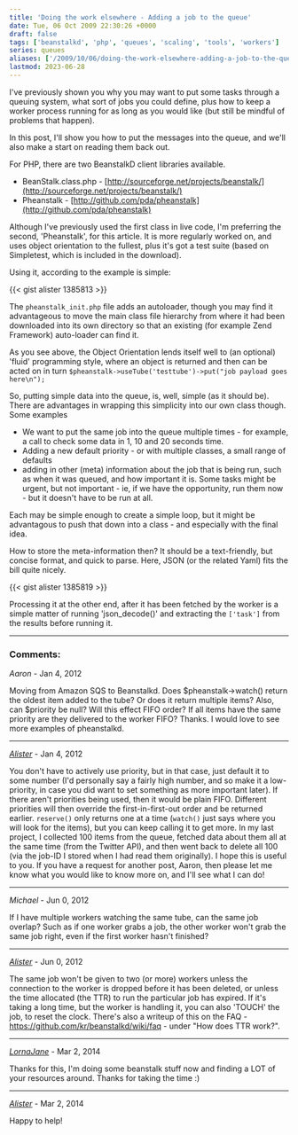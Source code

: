 ```yaml
---
title: 'Doing the work elsewhere - Adding a job to the queue'
date: Tue, 06 Oct 2009 22:30:26 +0000
draft: false
tags: ['beanstalkd', 'php', 'queues', 'scaling', 'tools', 'workers']
series: queues
aliases: ['/2009/10/06/doing-the-work-elsewhere-adding-a-job-to-the-queue/']
lastmod: 2023-06-28
---
```


I've previously shown you why you may want to put some tasks through a queuing system, what sort of jobs you could define, plus how to keep a worker process running for as long as you would like (but still be mindful of problems that happen).

In this post, I'll show you how to put the messages into the queue, and we'll also make a start on reading them back out.

For PHP, there are two BeanstalkD client libraries available.

*   BeanStalk.class.php - [http://sourceforge.net/projects/beanstalk/](http://sourceforge.net/projects/beanstalk/)
*   Pheanstalk - [http://github.com/pda/pheanstalk](http://github.com/pda/pheanstalk)

Although I've previously used the first class in live code, I'm preferring the second, 'Pheanstalk', for this article. It is more regularly worked on, and uses object orientation to the fullest, plus it's got a test suite (based on Simpletest, which is included in the download).

Using it, according to the example is simple:

{{< gist alister 1385813 >}}

The `pheanstalk_init.php` file adds an autoloader, though you may find it advantageous to move the main class file hierarchy from where it had been downloaded into its own directory so that an existing (for example Zend Framework) auto-loader can find it.

As you see above, the Object Orientation lends itself well to (an optional) 'fluid' programming style, where an object is returned and then can be acted on in turn `$pheanstalk->useTube('testtube')->put("job payload goes here\n");`

So, putting simple data into the queue, is, well, simple (as it should be). There are advantages in wrapping this simplicity into our own class though. Some examples

*   We want to put the same job into the queue multiple times - for example, a call to check some data in 1, 10 and 20 seconds time.
*   Adding a new default priority - or with multiple classes, a small range of defaults
*   adding in other (meta) information about the job that is being run, such as when it was queued, and how important it is. Some tasks might be urgent, but not important - ie, if we have the opportunity, run them now - but it doesn't have to be run at all.

Each may be simple enough to create a simple loop, but it might be advantagous to push that down into a class - and especially with the final idea.

How to store the meta-information then? It should be a text-friendly, but concise format, and quick to parse. Here, JSON (or the related Yaml) fits the bill quite nicely.

{{< gist alister 1385819 >}}

Processing it at the other end, after it has been fetched by the worker is a simple matter of running 'json\_decode()' and extracting the `['task']` from the results before running it.

---

### Comments:

*Aaron* - <time datetime="2012-01-26 02:14:57">Jan 4, 2012</time>

Moving from Amazon SQS to Beanstalkd. Does $pheanstalk->watch() return the oldest item added to the tube? Or does it return multiple items? Also, can $priority be null? Will this effect FIFO order? If all items have the same priority are they delivered to the worker FIFO? Thanks. I would love to see more examples of pheanstalkd.
<hr />

*[Alister](http://abulman.co.uk/)* - <time datetime="2012-01-26 10:45:23">Jan 4, 2012</time>

You don't have to actively use priority, but in that case, just default it to some number (I'd personally say a fairly high number, and so make it a low-priority, in case you did want to set something as more important later). If there aren't priorities being used, then it would be plain FIFO. Different priorities will then override the first-in-first-out order and be returned earlier. `reserve()` only returns one at a time (`watch()` just says where you will look for the items), but you can keep calling it to get more. In my last project, I collected 100 items from the queue, fetched data about them all at the same time (from the Twitter API), and then went back to delete all 100 (via the job-ID I stored when I had read them originally). I hope this is useful to you. If you have a request for another post, Aaron, then please let me know what you would like to know more on, and I'll see what I can do!
<hr />

*Michael* - <time datetime="2012-06-10 04:00:05">Jun 0, 2012</time>

If I have multiple workers watching the same tube, can the same job overlap? Such as if one worker grabs a job, the other worker won't grab the same job right, even if the first worker hasn't finished?
<hr />

*[Alister](http://abulman.co.uk/)* - <time datetime="2012-06-10 11:47:44">Jun 0, 2012</time>

The same job won't be given to two (or more) workers unless the connection to the worker is dropped before it has been deleted, or unless the time allocated (the TTR) to run the particular job has expired. If it's taking a long time, but the worker is handling it, you can also 'TOUCH' the job, to reset the clock. There's also a writeup of this on the FAQ - https://github.com/kr/beanstalkd/wiki/faq - under "How does TTR work?".
<hr />

*[LornaJane](http://lornajane.net)* - <time datetime="2014-03-11 10:04:27">Mar 2, 2014</time>

Thanks for this, I'm doing some beanstalk stuff now and finding a LOT of your resources around. Thanks for taking the time :)
<hr />

*[Alister](http://abulman.co.uk/)* - <time datetime="2014-03-11 21:38:59">Mar 2, 2014</time>

Happy to help!
